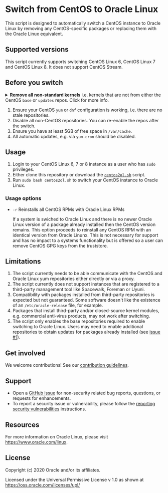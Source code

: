 # Switch from CentOS to Oracle Linux

This script is designed to automatically switch a CentOS instance to Oracle Linux
by removing any CentOS-specific packages or replacing them with the Oracle Linux
equivalent.

## Supported versions

This script currently supports switching CentOS Linux 6, CentOS Linux 7 and
CentOS Linux 8. It does not support CentOS Stream.

## Before you switch

<details>
  <summary><strong>Remove all non-standard kernels</strong> i.e.  kernels that are not from either the CentOS <code>base</code> or <code>updates</code> repos. Click for more info.</summary>

  > Because of the [GRUB2 BootHole](https://blogs.oracle.com/linux/cve-2020-10713-grub2-boothole) vulnerability, our SecureBoot shim can only boot kernels signed by Oracle and we can only replace the default CentOS kernels. While this may not have an impact if SecureBoot is currently disabled, enabling it at a later date could render the system unbootable. For that reason, we strongly recommend removing all non-standard kernels which includes the [`centosplus`](https://wiki.centos.org/AdditionalResources/Repositories/CentOSPlus) kernels.

</details>

1. Ensure your CentOS `yum` or `dnf` configuration is working, i.e. there are no
   stale repositories.
1. Disable all non-CentOS repositories. You can re-enable the repos after the switch.
1. Ensure you have at least 5GB of free space in `/var/cache`.
1. All automatic updates, e.g. via `yum-cron` should be disabled.

## Usage

1. Login to your CentOS Linux 6, 7 or 8 instance as a user who has `sudo` privileges.
1. Either clone this repository or download the [`centos2ol.sh`](./centos2ol.sh) script.
1. Run `sudo bash centos2ol.sh` to switch your CentOS instance to Oracle Linux.

### Usage options
* `-r` Reinstalls all CentOS RPMs with Oracle Linux RPMs

   If a system is swiched to Oracle Linux and there is no newer Oracle Linux version
   of a package already installed then the CentOS version remains.
   This option proceeds to reinstall any CentOS RPM with an identical version from
   Oracle Linunx. This is not necessary for support and has no impact to a systems functionality
   but is offered so a user can remove CentOS GPG keys from the truststore.

## Limitations

1. The script currently needs to be able communicate with the CentOS and Oracle
   Linux yum repositories either directly or via a proxy.
1. The script currently does not support instances that are registered to a
   third-party management tool like Spacewalk, Foreman or Uyuni.
1. Compatibility with packages installed from third-party repositories is
   expected but not guaranteed. Some software doesn't like the existence of an
   `/etc/oracle-release` file, for example.
1. Packages that install third-party and/or closed-source kernel modules, e.g.
   commercial anti-virus products, may not work after switching.
1. The script only enables the base repositories required to enable switching
   to Oracle Linux. Users may need to enable additional repositories to obtain
   updates for packages already installed (see [issue #1](https://github.com/oracle/centos2ol/issues/1)).

## Get involved

We welcome contributions! See our [contribution guidelines](./CONTRIBUTING.md).

## Support

* Open a [GitHub issue](https://github.com/oracle/centos2ol/issues) for non-security related bug reports, questions, or requests for enhancements.
* To report a security issue or vulnerability, please follow the [reporting security vulnerabilities](./SECURITY.md) instructions.

## Resources

For more information on Oracle Linux, please visit <https://www.oracle.com/linux>.

## License

Copyright (c) 2020 Oracle and/or its affiliates.

Licensed under the Universal Permissive License v 1.0 as shown at https://oss.oracle.com/licenses/upl/

